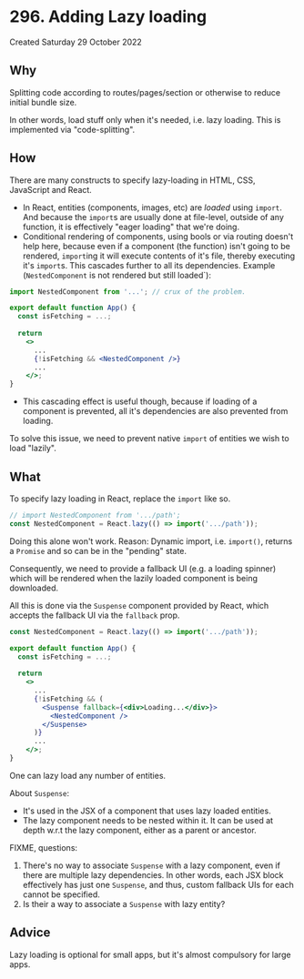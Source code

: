 # 296. Adding Lazy loading
Created Saturday 29 October 2022


## Why
Splitting code according to routes/pages/section or otherwise to reduce initial bundle size.

In other words, load stuff only when it's needed, i.e. lazy loading. This is implemented via "code-splitting".


## How
There are many constructs to specify lazy-loading in HTML, CSS, JavaScript and React.

- In React, entities (components, images, etc) are _loaded_ using `import`. And because the `import`s are usually done at file-level, outside of any function, it is effectively "eager loading" that we're doing.
- Conditional rendering of components, using bools or via routing doesn't help here, because even if a component (the function) isn't going to be rendered, `import`ing it will execute contents of it's file, thereby executing it's `import`s. This cascades further to all its dependencies. Example (`NestedComponent` is not rendered but still loaded`):
```jsx
import NestedComponent from '...'; // crux of the problem.

export default function App() {
  const isFetching = ...;
  
  return 
	<>
	  ...
	  {!isFetching && <NestedComponent />}
	  ...
	</>;
}
```
- This cascading effect is useful though, because if loading of a component is prevented, all it's dependencies are also prevented from loading.

To solve this issue, we need to prevent native `import` of entities we wish to load "lazily".


## What
To specify lazy loading in React, replace the `import` like so.
```jsx
// import NestedComponent from '.../path';
const NestedComponent = React.lazy(() => import('.../path'));
```
Doing this alone won't work. Reason: Dynamic import, i.e. `import()`, returns a `Promise` and so can be in the "pending" state.

Consequently, we need to provide a fallback UI (e.g. a loading spinner) which will be rendered when the lazily loaded component is being downloaded.

All this is done via the `Suspense` component provided by React, which accepts the fallback UI via the `fallback` prop.

```jsx
const NestedComponent = React.lazy(() => import('.../path'));

export default function App() {
  const isFetching = ...;
  
  return 
	<>
	  ...
	  {!isFetching && (
	    <Suspense fallback={<div>Loading...</div>}>
		  <NestedComponent />
	    </Suspense>
	  )}
	  ...
	</>;
}
```

One can lazy load any number of entities.

About `Suspense`:
- It's used in the JSX of a component that uses lazy loaded entities.
- The lazy component needs to be nested within it. It can be used at depth w.r.t the lazy component, either as a parent or ancestor.

FIXME, questions:
1. There's no way to associate `Suspense` with a lazy component, even if there are multiple lazy dependencies. In other words, each JSX block effectively has just one `Suspense`, and thus, custom fallback UIs for each cannot be specified.
2. Is their a way to associate a `Suspense` with lazy entity?

## Advice
Lazy loading is optional for small apps, but it's almost compulsory for large apps.
